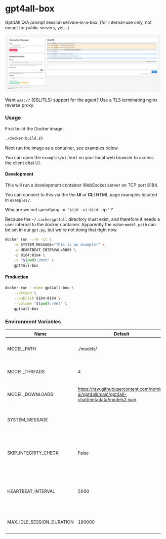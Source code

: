 # gpt4all-box

Gpt4All Q/A prompt session service-in-a-box. (for internal-use only, not meant for public servers, yet...)

![Screenshot of the gpt4all-box client web user interface](./example/ui_screenshot.png)

Want `wss://` (SSL/TLS) support for the agent? Use a TLS terminating nginx reverse proxy.

### Usage

First build the Docker image:
```sh
./docker-build.sh
```

Next run the image as a container, see examples below.

You can open the `examples/ui.html` on your local web browser to access the client chat UI.



#### Development

This will run a development container WebSocket server on TCP port 8184.

You can connect to this via the the **UI** or **CLI** HTML page examples located in `examples/`.

Why are we not specifying `-u "$(id -u):$(id -g)"` ?

Because the `~/.cache/gpt4all` directory must exist, and therefore it needs a user internal to the docker container.
Apparently the value `model_path` can be set in our `gpt.py`, but we're not doing that right now.

```sh
docker run --rm -it \
	-e SYSTEM_MESSAGE="This is an example!" \
	-e HEARTBEAT_INTERVAL=5000 \
	-p 8184:8184 \
	-v "$(pwd):/mnt" \
	gpt4all-box
```

#### Production
```sh
docker run --name gpt4all-box \
	--detach \
	--publish 8184:8184 \
	--volume "$(pwd):/mnt" \
	gpt4all-box
```

### Environment Variables

| Name                       | Default                         | Description                                                                            |
|----------------------------|---------------------------------|----------------------------------------------------------------------------------------|
| MODEL_PATH                 | ./models/                       | Directory path of where to save the models.                                            |
| MODEL_THREADS              | 4                               | Number of CPU threads for the LLM agent to use.                                        |
| MODEL_DOWNLOADS            | https://raw.githubusercontent.com/nomic-ai/gpt4all/main/gpt4all-chat/metadata/models2.json | Where to download the model binaries from.                                             |
| SYSTEM_MESSAGE             |                                 | Set an announcement message to send to clients on connection.                          |
| SKIP_INTEGRITY_CHECK       | False                           | Check the hash of each model individually against the models.json hash.                |
| HEARTBEAT_INTERVAL         | 5000                            | How often events are processed internally, such as session pruning.                    |
| MAX_IDLE_SESSION_DURATION  | 180000                          | Execute stale session purge after this period.                                         |
